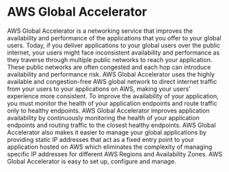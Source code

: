 # AWS Global Accelerator
AWS Global Accelerator is a networking service that improves the availability and performance of the
applications that you offer to your global users.
Today, if you deliver applications to your global users over the public internet, your users might face
inconsistent availability and performance as they traverse through multiple public networks to reach
your application. These public networks are often congested and each hop can introduce availability
and performance risk. AWS Global Accelerator uses the highly available and congestion-free AWS global
network to direct internet traffic from your users to your applications on AWS, making your users’
experience more consistent.
To improve the availability of your application, you must monitor the health of your application
endpoints and route traffic only to healthy endpoints. AWS Global Accelerator improves application availability by continuously monitoring the health of your application endpoints and routing traffic to
the closest healthy endpoints.
AWS Global Accelerator also makes it easier to manage your global applications by providing static
IP addresses that act as a fixed entry point to your application hosted on AWS which eliminates the
complexity of managing specific IP addresses for different AWS Regions and Availability Zones. AWS
Global Accelerator is easy to set up, configure and manage.